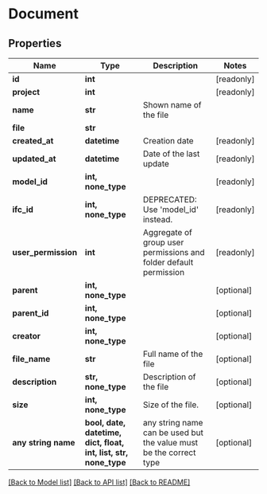 # Document


## Properties
Name | Type | Description | Notes
------------ | ------------- | ------------- | -------------
**id** | **int** |  | [readonly] 
**project** | **int** |  | [readonly] 
**name** | **str** | Shown name of the file | 
**file** | **str** |  | 
**created_at** | **datetime** | Creation date | [readonly] 
**updated_at** | **datetime** | Date of the last update | [readonly] 
**model_id** | **int, none_type** |  | [readonly] 
**ifc_id** | **int, none_type** | DEPRECATED: Use &#39;model_id&#39; instead. | [readonly] 
**user_permission** | **int** | Aggregate of group user permissions and folder default permission | [readonly] 
**parent** | **int, none_type** |  | [optional] 
**parent_id** | **int, none_type** |  | [optional] 
**creator** | **int, none_type** |  | [optional] 
**file_name** | **str** | Full name of the file | [optional] 
**description** | **str, none_type** | Description of the file | [optional] 
**size** | **int, none_type** | Size of the file. | [optional] 
**any string name** | **bool, date, datetime, dict, float, int, list, str, none_type** | any string name can be used but the value must be the correct type | [optional]

[[Back to Model list]](../README.md#documentation-for-models) [[Back to API list]](../README.md#documentation-for-api-endpoints) [[Back to README]](../README.md)


